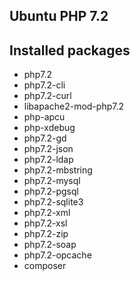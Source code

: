 ## Ubuntu PHP 7.2 

## Installed packages
- php7.2 
- php7.2-cli 
- php7.2-curl 
- libapache2-mod-php7.2 
- php-apcu 
- php-xdebug 
- php7.2-gd 
- php7.2-json 
- php7.2-ldap 
- php7.2-mbstring 
- php7.2-mysql 
- php7.2-pgsql 
- php7.2-sqlite3 
- php7.2-xml 
- php7.2-xsl 
- php7.2-zip 
- php7.2-soap 
- php7.2-opcache 
- composer